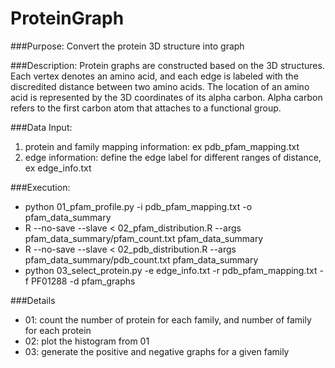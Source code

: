 # ProteinGraph

###Purpose:
Convert the protein 3D structure into graph
  
###Description:
Protein graphs are constructed based on the 3D structures. Each vertex denotes an amino acid, and each edge is labeled with the discredited distance between two amino acids. The location of an amino acid is represented by the 3D coordinates of its alpha carbon. Alpha carbon refers to the first carbon atom that attaches to a functional group.

###Data Input:
1. protein and family mapping information: ex pdb_pfam_mapping.txt
2. edge information: define the edge label for different ranges of distance, ex edge_info.txt

###Execution:
* python 01_pfam_profile.py -i pdb_pfam_mapping.txt -o pfam_data_summary
* R --no-save --slave < 02_pfam_distribution.R --args pfam_data_summary/pfam_count.txt pfam_data_summary
* R --no-save --slave < 02_pdb_distribution.R --args pfam_data_summary/pdb_count.txt pfam_data_summary
* python 03_select_protein.py -e edge_info.txt -r pdb_pfam_mapping.txt -f PF01288 -d pfam_graphs

###Details
* 01: count the number of protein for each family, and number of family for each protein
* 02: plot the histogram from 01
* 03: generate the positive and negative graphs for a given family
